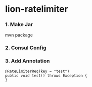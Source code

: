 # lion-ratelimiter

### 1. Make Jar

mvn package

### 2. Consul Config

### 3. Add Annotation

```
@RateLimiterReq(key = "test")
public void test() throws Exception {
}
```




